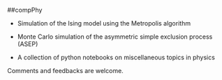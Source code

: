 ##compPhy


* Simulation of the Ising model using the Metropolis algorithm 

* Monte Carlo simulation of the asymmetric simple exclusion process (ASEP) 

* A collection of python notebooks on miscellaneous topics in physics 


Comments and feedbacks are welcome.








